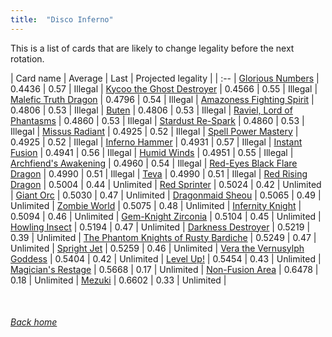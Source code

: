 ```yaml
---
title:  "Disco Inferno"
---
```


This is a list of cards that are likely to change legality before the next rotation.

| Card name | Average | Last | Projected legality |
| :-- |
[Glorious Numbers](https://db.ygoprodeck.com/card/?search=Glorious%20Numbers) | 0.4436 | 0.57 | Illegal |
[Kycoo the Ghost Destroyer](https://db.ygoprodeck.com/card/?search=Kycoo%20the%20Ghost%20Destroyer) | 0.4566 | 0.55 | Illegal |
[Malefic Truth Dragon](https://db.ygoprodeck.com/card/?search=Malefic%20Truth%20Dragon) | 0.4796 | 0.54 | Illegal |
[Amazoness Fighting Spirit](https://db.ygoprodeck.com/card/?search=Amazoness%20Fighting%20Spirit) | 0.4806 | 0.53 | Illegal |
[Buten](https://db.ygoprodeck.com/card/?search=Buten) | 0.4806 | 0.53 | Illegal |
[Raviel, Lord of Phantasms](https://db.ygoprodeck.com/card/?search=Raviel,%20Lord%20of%20Phantasms) | 0.4860 | 0.53 | Illegal |
[Stardust Re-Spark](https://db.ygoprodeck.com/card/?search=Stardust%20Re-Spark) | 0.4860 | 0.53 | Illegal |
[Missus Radiant](https://db.ygoprodeck.com/card/?search=Missus%20Radiant) | 0.4925 | 0.52 | Illegal |
[Spell Power Mastery](https://db.ygoprodeck.com/card/?search=Spell%20Power%20Mastery) | 0.4925 | 0.52 | Illegal |
[Inferno Hammer](https://db.ygoprodeck.com/card/?search=Inferno%20Hammer) | 0.4931 | 0.57 | Illegal |
[Instant Fusion](https://db.ygoprodeck.com/card/?search=Instant%20Fusion) | 0.4941 | 0.56 | Illegal |
[Humid Winds](https://db.ygoprodeck.com/card/?search=Humid%20Winds) | 0.4951 | 0.55 | Illegal |
[Archfiend's Awakening](https://db.ygoprodeck.com/card/?search=Archfiend's%20Awakening) | 0.4960 | 0.54 | Illegal |
[Red-Eyes Black Flare Dragon](https://db.ygoprodeck.com/card/?search=Red-Eyes%20Black%20Flare%20Dragon) | 0.4990 | 0.51 | Illegal |
[Teva](https://db.ygoprodeck.com/card/?search=Teva) | 0.4990 | 0.51 | Illegal |
[Red Rising Dragon](https://db.ygoprodeck.com/card/?search=Red%20Rising%20Dragon) | 0.5004 | 0.44 | Unlimited |
[Red Sprinter](https://db.ygoprodeck.com/card/?search=Red%20Sprinter) | 0.5024 | 0.42 | Unlimited |
[Giant Orc](https://db.ygoprodeck.com/card/?search=Giant%20Orc) | 0.5030 | 0.47 | Unlimited |
[Dragonmaid Sheou](https://db.ygoprodeck.com/card/?search=Dragonmaid%20Sheou) | 0.5065 | 0.49 | Unlimited |
[Zombie World](https://db.ygoprodeck.com/card/?search=Zombie%20World) | 0.5075 | 0.48 | Unlimited |
[Infernity Knight](https://db.ygoprodeck.com/card/?search=Infernity%20Knight) | 0.5094 | 0.46 | Unlimited |
[Gem-Knight Zirconia](https://db.ygoprodeck.com/card/?search=Gem-Knight%20Zirconia) | 0.5104 | 0.45 | Unlimited |
[Howling Insect](https://db.ygoprodeck.com/card/?search=Howling%20Insect) | 0.5194 | 0.47 | Unlimited |
[Darkness Destroyer](https://db.ygoprodeck.com/card/?search=Darkness%20Destroyer) | 0.5219 | 0.39 | Unlimited |
[The Phantom Knights of Rusty Bardiche](https://db.ygoprodeck.com/card/?search=The%20Phantom%20Knights%20of%20Rusty%20Bardiche) | 0.5249 | 0.47 | Unlimited |
[Spright Jet](https://db.ygoprodeck.com/card/?search=Spright%20Jet) | 0.5259 | 0.46 | Unlimited |
[Vera the Vernusylph Goddess](https://db.ygoprodeck.com/card/?search=Vera%20the%20Vernusylph%20Goddess) | 0.5404 | 0.42 | Unlimited |
[Level Up!](https://db.ygoprodeck.com/card/?search=Level%20Up!) | 0.5454 | 0.43 | Unlimited |
[Magician's Restage](https://db.ygoprodeck.com/card/?search=Magician's%20Restage) | 0.5668 | 0.17 | Unlimited |
[Non-Fusion Area](https://db.ygoprodeck.com/card/?search=Non-Fusion%20Area) | 0.6478 | 0.18 | Unlimited |
[Mezuki](https://db.ygoprodeck.com/card/?search=Mezuki) | 0.6602 | 0.33 | Unlimited |

<br>

###### [Back home](index)